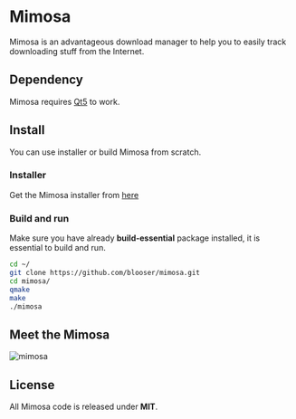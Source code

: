 # Mimosa

Mimosa is an advantageous download manager to help you to easily track downloading stuff from the Internet.

## Dependency

Mimosa requires [Qt5](https://www.qt.io/download) to work.

## Install

You can use installer or build Mimosa from scratch.

### Installer

Get the Mimosa installer from [here](https://github.com/blooser/Mimosa/releases)

### Build and run

Make sure you have already <b>build-essential</b> package installed, it is essential to build and run.

```bash
cd ~/
git clone https://github.com/blooser/mimosa.git
cd mimosa/
qmake
make
./mimosa
```

## Meet the Mimosa

![mimosa](https://i.postimg.cc/qvyC53HK/mimosa.png)

## License

All Mimosa code is released under <b>MIT</b>.
